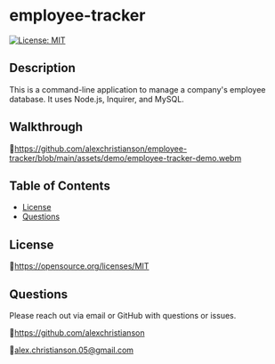 # employee-tracker

[![License: MIT](https://img.shields.io/badge/License-MIT-yellow.svg)](https://opensource.org/licenses/MIT)

## Description 
This is a command-line application to manage a company's employee database. It uses Node.js, Inquirer, and MySQL.

## Walkthrough
:link:https://github.com/alexchristianson/employee-tracker/blob/main/assets/demo/employee-tracker-demo.webm

## Table of Contents
* [License](#license)
* [Questions](#questions)

## License
🔗https://opensource.org/licenses/MIT

## Questions
Please reach out via email or GitHub with questions or issues.

🔗https://github.com/alexchristianson

📧alex.christianson.05@gmail.com
